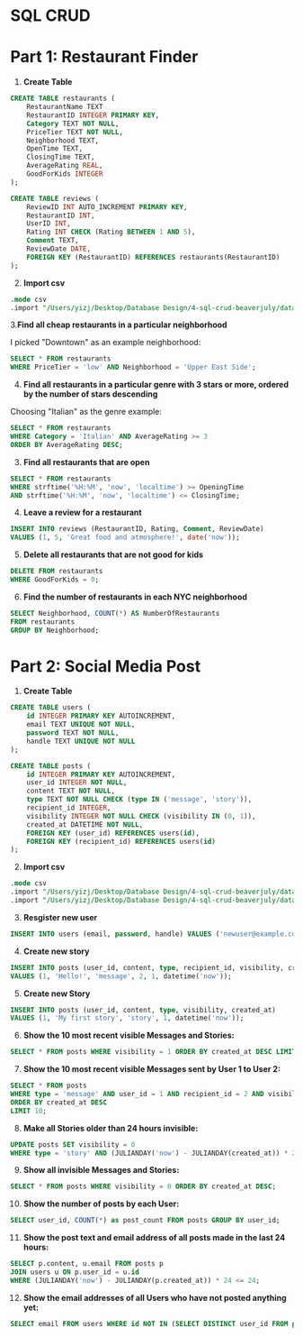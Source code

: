 # SQL CRUD

# Part 1: Restaurant Finder
1. **Create Table**
```sql
CREATE TABLE restaurants (
    RestaurantName TEXT
    RestaurantID INTEGER PRIMARY KEY,
    Category TEXT NOT NULL,
    PriceTier TEXT NOT NULL,
    Neighborhood TEXT,
    OpenTime TEXT,
    ClosingTime TEXT,
    AverageRating REAL,
    GoodForKids INTEGER
);

CREATE TABLE reviews (
    ReviewID INT AUTO_INCREMENT PRIMARY KEY,
    RestaurantID INT,
    UserID INT,
    Rating INT CHECK (Rating BETWEEN 1 AND 5),
    Comment TEXT,
    ReviewDate DATE,
    FOREIGN KEY (RestaurantID) REFERENCES restaurants(RestaurantID)
);
```
2. **Import csv**
```sql
.mode csv
.import "/Users/yizj/Desktop/Database Design/4-sql-crud-beaverjuly/data/restaurant.csv" restaurants
```
3.**Find all cheap restaurants in a particular neighborhood**

I picked "Downtown" as an example neighborhood:

```sql
SELECT * FROM restaurants
WHERE PriceTier = 'low' AND Neighborhood = 'Upper East Side';
```
4. **Find all restaurants in a particular genre with 3 stars or more, ordered by the number of stars descending**

Choosing "Italian" as the genre example:

```sql
SELECT * FROM restaurants
WHERE Category = 'Italian' AND AverageRating >= 3
ORDER BY AverageRating DESC;
```
3. **Find all restaurants that are open**

```sql
SELECT * FROM restaurants
WHERE strftime('%H:%M', 'now', 'localtime') >= OpeningTime
AND strftime('%H:%M', 'now', 'localtime') <= ClosingTime;
```
4. **Leave a review for a restaurant**

```sql
INSERT INTO reviews (RestaurantID, Rating, Comment, ReviewDate)
VALUES (1, 5, 'Great food and atmosphere!', date('now'));
```

5. **Delete all restaurants that are not good for kids**

```sql
DELETE FROM restaurants
WHERE GoodForKids = 0;
```
6. **Find the number of restaurants in each NYC neighborhood**

```sql
SELECT Neighborhood, COUNT(*) AS NumberOfRestaurants
FROM restaurants
GROUP BY Neighborhood;
```
# Part 2: Social Media Post
1. **Create Table**
```sql
CREATE TABLE users (
    id INTEGER PRIMARY KEY AUTOINCREMENT,
    email TEXT UNIQUE NOT NULL,
    password TEXT NOT NULL,
    handle TEXT UNIQUE NOT NULL
);

CREATE TABLE posts (
    id INTEGER PRIMARY KEY AUTOINCREMENT,
    user_id INTEGER NOT NULL,
    content TEXT NOT NULL,
    type TEXT NOT NULL CHECK (type IN ('message', 'story')),
    recipient_id INTEGER,
    visibility INTEGER NOT NULL CHECK (visibility IN (0, 1)),
    created_at DATETIME NOT NULL,
    FOREIGN KEY (user_id) REFERENCES users(id),
    FOREIGN KEY (recipient_id) REFERENCES users(id)
);
```

2. **Import csv**

```sql
.mode csv
.import "/Users/yizj/Desktop/Database Design/4-sql-crud-beaverjuly/data/users.csv" users
.import "/Users/yizj/Desktop/Database Design/4-sql-crud-beaverjuly/data/posts.csv" posts
```

3. **Resgister new user**
```sql
INSERT INTO users (email, password, handle) VALUES ('newuser@example.com', 'password123', 'newuser');
```

4. **Create new story**
```sql
INSERT INTO posts (user_id, content, type, recipient_id, visibility, created_at) 
VALUES (1, 'Hello!', 'message', 2, 1, datetime('now'));
```

5. **Create new Story**
```sql
INSERT INTO posts (user_id, content, type, visibility, created_at) 
VALUES (1, 'My first story', 'story', 1, datetime('now'));
```

6. **Show the 10 most recent visible Messages and Stories:**
```sql
SELECT * FROM posts WHERE visibility = 1 ORDER BY created_at DESC LIMIT 10;
```

7. **Show the 10 most recent visible Messages sent by User 1 to User 2:**

```sql
SELECT * FROM posts 
WHERE type = 'message' AND user_id = 1 AND recipient_id = 2 AND visibility = 1 
ORDER BY created_at DESC 
LIMIT 10;
```

8. **Make all Stories older than 24 hours invisible:**
```sql
UPDATE posts SET visibility = 0 
WHERE type = 'story' AND (JULIANDAY('now') - JULIANDAY(created_at)) * 24 > 24;
```

9. **Show all invisible Messages and Stories:**

```sql
SELECT * FROM posts WHERE visibility = 0 ORDER BY created_at DESC;
```

10. **Show the number of posts by each User:**
```sql
SELECT user_id, COUNT(*) as post_count FROM posts GROUP BY user_id;
```

11. **Show the post text and email address of all posts made in the last 24 hours:**
```sql
SELECT p.content, u.email FROM posts p
JOIN users u ON p.user_id = u.id
WHERE (JULIANDAY('now') - JULIANDAY(p.created_at)) * 24 <= 24;
```

12. **Show the email addresses of all Users who have not posted anything yet:**
```sql
SELECT email FROM users WHERE id NOT IN (SELECT DISTINCT user_id FROM posts);
```